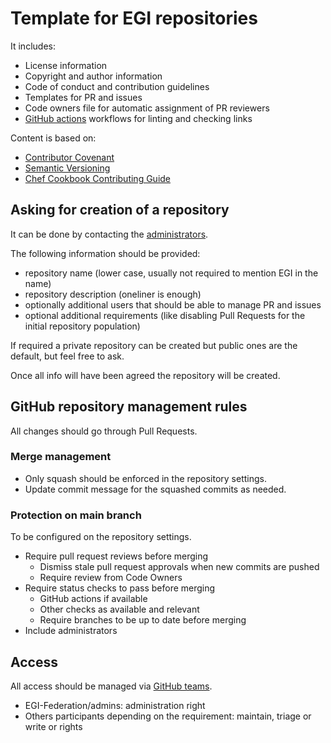 # Template for EGI repositories

It includes:

- License information
- Copyright and author information
- Code of conduct and contribution guidelines
- Templates for PR and issues
- Code owners file for automatic assignment of PR reviewers
- [GitHub actions](https://github.com/features/actions) workflows for linting
  and checking links

Content is based on:

- [Contributor Covenant](http://contributor-covenant.org)
- [Semantic Versioning](https://semver.org/)
- [Chef Cookbook Contributing Guide](https://github.com/chef-cookbooks/community_cookbook_documentation/blob/master/CONTRIBUTING.MD)

## Asking for creation of a repository

It can be done by contacting the
[administrators](https://github.com/orgs/EGI-Federation/teams/admins).

The following information should be provided:

- repository name (lower case, usually not required to mention EGI in the name)
- repository description (oneliner is enough)
- optionally additional users that should be able to manage PR and issues
- optional additional requirements (like disabling Pull Requests for the initial
  repository population)

If required a private repository can be created but public ones are the default,
but feel free to ask.

Once all info will have been agreed the repository will be created.

## GitHub repository management rules

All changes should go through Pull Requests.

### Merge management

- Only squash should be enforced in the repository settings.
- Update commit message for the squashed commits as needed.

### Protection on main branch

To be configured on the repository settings.

- Require pull request reviews before merging
  - Dismiss stale pull request approvals when new commits are pushed
  - Require review from Code Owners
- Require status checks to pass before merging
  - GitHub actions if available
  - Other checks as available and relevant
  - Require branches to be up to date before merging
- Include administrators

## Access

All access should be managed via
[GitHub teams](https://github.com/orgs/EGI-Federation/teams).

- EGI-Federation/admins: administration right
- Others participants depending on the requirement: maintain, triage or write or
  rights
